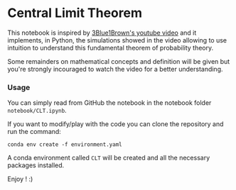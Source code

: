# Central Limit Theorem

This notebook is inspired by [3Blue1Brown's youtube video](https://www.youtube.com/watch?v=zeJD6dqJ5lo) and it implements, in Python, the simulations showed in the video allowing to use intuition to understand this fundamental theorem of probability theory.

Some remainders on mathematical concepts and definition will be given but you're strongly incouraged to watch the video for a better understanding.

### Usage

You can simply read from GitHub the notebook in the notebook folder `notebook/CLT.ipynb`.

If you want to modify/play with the code you can clone the repository and run the command:
```
conda env create -f environment.yaml
```

A conda environment called `CLT` will be created and all the necessary packages installed.

Enjoy ! :)
